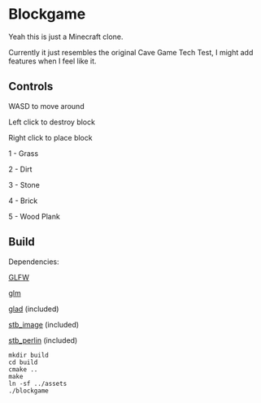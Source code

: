 # Blockgame

Yeah this is just a Minecraft clone.

Currently it just resembles the original Cave Game Tech Test,
I might add features when I feel like it.

## Controls

WASD to move around

Left click to destroy block

Right click to place block

1 - Grass

2 - Dirt

3 - Stone

4 - Brick

5 - Wood Plank

## Build

Dependencies:

[GLFW](https://glfw.org)

[glm](https://github.com/g-truc/glm)

[glad](https://glad.dav1d.de/) (included)

[stb_image](https://github.com/nothings/stb/blob/master/stb_image.h) (included)

[stb_perlin](https://github.com/nothings/stb/blob/master/stb_perlin.h) (included)

```
mkdir build
cd build
cmake ..
make
ln -sf ../assets
./blockgame
```
